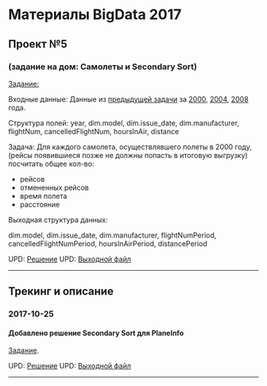 # Материалы BigData 2017
## Проект №5
### (задание на дом: Самолеты и Secondary Sort)

[Задание:](./05/%D0%97%D0%B0%D0%B4%D0%B0%D0%BD%D0%B8%D0%B5.txt)

Входные данные: Данные из [предыдущей задачи](./04.md) за [2000](./05/in/2000.csv), [2004](./05/in/2004.csv), [2008](./05/in/2008.csv) года.

Структура полей: year, dim.model, dim.issue_date, dim.manufacturer, flightNum, cancelledFlightNum, hoursInAir, distance

Задача: Для каждого самолета, осуществлявшего полеты в 2000 году,(рейсы появившиеся позже не должны попасть в итоговую выгрузку) посчитать общее кол-во:
- рейсов
- отмененных рейсов
- время полета
- расстояние

Выходная структура данных:

dim.model, dim.issue_date, dim.manufacturer, flightNumPeriod, cancelledFlightNumPeriod, hoursInAirPeriod, distancePeriod

UPD: [Решение](./05/project)
UPD: [Выходной файл](./05/out/out.csv)

-------


## Трекинг и описание


### 2017-10-25
#### Добавлено решение Secondary Sort для PlaneInfo
[Задание](./05/%D0%97%D0%B0%D0%B4%D0%B0%D0%BD%D0%B8%D0%B5.txt).

UPD: [Решение](./05/project)
UPD: [Выходной файл](./05/out/out.csv)

-------